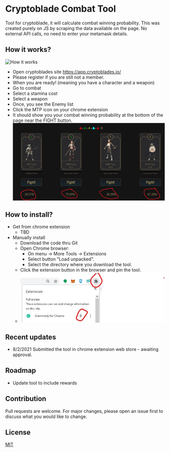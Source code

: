 # Cryptoblade Combat Tool
Tool for cryptoblade, it will calculate combat winning probability. 
This was created purely on JS by scraping the data available on the page.
No external API calls, no need to enter your metamask details.

## How it works?
![How it works](images/cryptoblade-toolv3.gif)
- Open cryptoblades site https://app.cryptoblades.io/
- Please register if you are still not a member.
- When you are ready! (meaning you have a character and a weapon)
- Go to combat
- Select a stamina cost
- Select a weapon
- Once, you see the Enemy list
- Click the MTP icon on your chrome extension
- It should show you your combat winning probability at the bottom of the page near the FIGHT button.
![How it works](images/sample1.jpg)

## How to install?
- Get from chrome extension
    - TBD
- Manually install
    - Download the code thru Git
    - Open Chrome browser:
        - On menu -> More Tools -> Extensions
        - Select button "Load unpacked".
        - Select the directory where you download the tool.
    - Click the extension button in the browser and pin the tool.
    - ![How to install](images/sample2.jpg)

## Recent updates
 - 8/2/2021 Submitted the tool in chrome extension web store - awaiting approval.

## Roadmap
 - Update tool to include rewards

## Contribution
Pull requests are welcome. For major changes, please open an issue first to discuss what you would like to change.

## License
[MIT](https://choosealicense.com/licenses/mit/)